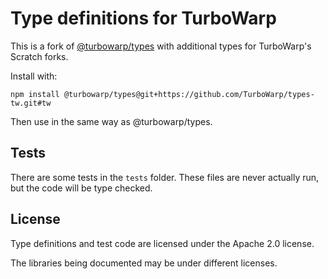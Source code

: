 # Type definitions for TurboWarp

This is a fork of [@turbowarp/types](https://github.com/TurboWarp/types) with additional types for TurboWarp's Scratch forks.

Install with:

```
npm install @turbowarp/types@git+https://github.com/TurboWarp/types-tw.git#tw
```

Then use in the same way as @turbowarp/types.

<!--
# Type definitions for the Scratch VM and editor

Scratch doesn't provide type definitions for their libraries, so we wrote our own.

This repository only contains types for the vanilla (LLK) Scratch runtime and editor. For the additional types in the TurboWarp runtimes, see [@turbowarp/types-tw](https://github.com/TurboWarp/types-tw).

A possibly more human-readable version of the TypeScript definitions can be found at: https://turbowarp.github.io/types/

|Module|Status|
|:-:|:-:|
|scratch-vm|✅|
|scratch-render|✅|
|scratch-svg-renderer|✅|
|scratch-render-fonts|✅|
|scratch-audio|✅|
|scratch-storage|✅|
|scratch-parser|✅|
|scratch-blocks|🚧|
|scratch-gui redux|✅|
|scratch-paint redux|✅|
|scratch-www redux|❌|

## Using from npm

First, install the types:

```
npm install @turbowarp/types
```

Next, you must use `tsconfig.json` to configure TypeScript to know how to find the types.

```json5
{
  "compilerOptions": {
    // If you use require() or "module": "CommonJS", remove these lines.
    // If you use "module": "ES6", synthetic default imports are required.
    "module": "ES6",
    "allowSyntheticDefaultImports": true,

    // Tell TypeScript where to find the types for Scratch libraries.
    "paths": {
      "scratch-vm": ["./node_modules/@turbowarp/types/index.d.ts"],
      "scratch-render": ["./node_modules/@turbowarp/types/index.d.ts"],
      "scratch-svg-renderer": ["./node_modules/@turbowarp/types/index.d.ts"],
      "scratch-render-fonts": ["./node_modules/@turbowarp/types/index.d.ts"],
      "scratch-storage": ["./node_modules/@turbowarp/types/index.d.ts"],
      "scratch-audio": ["./node_modules/@turbowarp/types/index.d.ts"],
      "scratch-parser": ["./node_modules/@turbowarp/types/index.d.ts"],
      "scratch-blocks": ["./node_modules/@turbowarp/types/index.d.ts"]
    },

    // Recommended strictness settings. Change as you please.
    "strictNullChecks": true,
    "noImplicitAny": true,
    "noImplicitThis": true
  }
}
```

Then in your JavaScript or TypeScript:

```js
import VM from 'scratch-vm';
const vm = new VM();
vm.loadProject(/* read a project somehow */ new ArrayBuffer(100))
  .then(() => {
    vm.start();
    vm.greenFlag();
  });
```

Or if you still use require():

```js
const VM = require('scratch-vm');
const vm = new VM();
vm.loadProject(/* read a project somehow */ new ArrayBuffer(100))
  .then(() => {
    vm.start();
    vm.greenFlag();
  });
```
-->

## Tests

There are some tests in the `tests` folder. These files are never actually run, but the code will be type checked.

## License

Type definitions and test code are licensed under the Apache 2.0 license.

The libraries being documented may be under different licenses.
